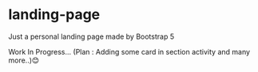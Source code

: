 # landing-page

Just a personal landing page made by Bootstrap 5

Work In Progress... (Plan : Adding some card in section activity and many more..)😊
